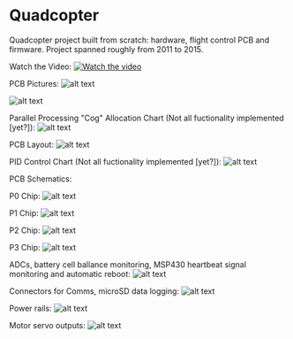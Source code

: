 # Quadcopter
Quadcopter project built from scratch: hardware, flight control PCB and firmware.  Project spanned roughly from 2011 to 2015.


Watch the Video:
[![Watch the video](https://github.com/RichardO82/Quadcopter/blob/main/QP-Small-300x183.jpg)](https://youtu.be/GqNNZwK2zFc)


PCB Pictures:
![alt text](https://github.com/RichardO82/Quadcopter/blob/main/4%20chip%20pcb.jpg)

![alt text](https://github.com/RichardO82/Quadcopter/blob/main/FC_Board.jpg)


Parallel Processing "Cog" Allocation Chart (Not all fuctionality implemented [yet?]):
![alt text](https://github.com/RichardO82/Quadcopter/blob/main/Cog_Allocation_Chart.jpg)


PCB Layout:
![alt text](https://github.com/RichardO82/Quadcopter/blob/main/PCB_Layout.jpg)


PID Control Chart (Not all fuctionality implemented [yet?]):
![alt text](https://github.com/RichardO82/Quadcopter/blob/main/PID_Chart.jpg)


PCB Schematics:

P0 Chip:
![alt text](https://github.com/RichardO82/Quadcopter/blob/main/SCH%20P0.jpg)

P1 Chip:
![alt text](https://github.com/RichardO82/Quadcopter/blob/main/SCH%20P1.jpg)

P2 Chip:
![alt text](https://github.com/RichardO82/Quadcopter/blob/main/SCH%20P2.jpg)

P3 Chip:
![alt text](https://github.com/RichardO82/Quadcopter/blob/main/SCH%20P3.jpg)

ADCs, battery cell ballance monitoring, MSP430 heartbeat signal monitoring and automatic reboot:
![alt text](https://github.com/RichardO82/Quadcopter/blob/main/SCH%20Battery%20and%20Reboot.jpg)

Connectors for Comms, microSD data logging:
![alt text](https://github.com/RichardO82/Quadcopter/blob/main/SCH%20Comms.jpg)

Power rails:
![alt text](https://github.com/RichardO82/Quadcopter/blob/main/SCH%20Power.jpg)

Motor servo outputs:
![alt text](https://github.com/RichardO82/Quadcopter/blob/main/SCH%20Servos.jpg)

